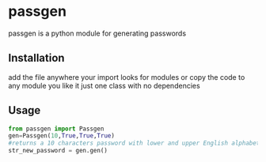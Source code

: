 # passgen

passgen is a python module for generating passwords

## Installation

add the file anywhere your import looks for modules or copy the code to any module you like
it just one class with no dependencies


## Usage

```python
from passgen import Passgen
gen=Passgen(10,True,True,True)
#returns a 10 characters password with lower and upper English alphabet and decimal numbers
str_new_password = gen.gen()
